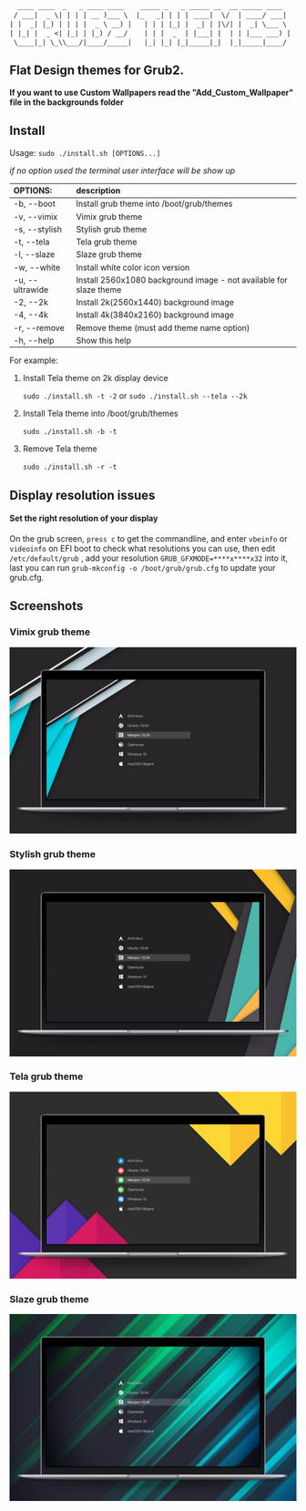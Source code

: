 ```
  ____ ____  _   _ ____ ____    _____ _   _ _____ __  __ _____ ____
 / ___|  _ \| | | | __ )___ \  |_   _| | | | ____|  \/  | ____/ ___|
| |  _| |_) | | | |  _ \ __) |   | | | |_| |  _| | |\/| |  _| \___ \
| |_| |  _ <| |_| | |_) / __/    | | |  _  | |___| |  | | |___ ___) |
 \____|_| \_\\___/|____/_____|   |_| |_| |_|_____|_|  |_|_____|____/

```

## Flat Design themes for Grub2.

**If you want to use Custom Wallpapers read the "Add_Custom_Wallpaper" file in the backgrounds folder**

## Install

Usage:  `sudo ./install.sh [OPTIONS...]`

_if no option used the terminal user interface will be show up_

|  OPTIONS:          | description |
|:-------------------|:-------------|
| -b, --boot         | Install grub theme into /boot/grub/themes |
| -v, --vimix        | Vimix grub theme |
| -s, --stylish      | Stylish grub theme |
| -t, --tela         | Tela grub theme |
| -l, --slaze        | Slaze grub theme |
| -w, --white        | Install white color icon version |
| -u, --ultrawide    | Install 2560x1080 background image - not available for slaze theme|
| -2, --2k           | Install 2k(2560x1440) background image |
| -4, --4k           | Install 4k(3840x2160) background image |
| -r, --remove       | Remove theme (must add theme name option) |
| -h, --help         | Show this help |

For example:

1. Install Tela theme on 2k display device

    `sudo ./install.sh -t -2`
    or
    `sudo ./install.sh --tela --2k`

2. Install Tela theme into /boot/grub/themes

    `sudo ./install.sh -b -t`

3. Remove Tela theme

    `sudo ./install.sh -r -t`

## Display resolution issues

#### Set the right resolution of your display

On the grub screen, `press c` to get the commandline, and enter `vbeinfo` or `videoinfo` on EFI boot to check what resolutions you can use, then edit `/etc/default/grub` , add your resolution `GRUB_GFXMODE=****x****x32` into it, last you can run `grub-mkconfig -o /boot/grub/grub.cfg` to update your grub.cfg.

## Screenshots

### Vimix grub theme

![vimix grub theme](screenshots/grub-theme-vimix.jpg?raw=true)

### Stylish grub theme

![Stylish grub theme](screenshots/grub-theme-stylish.jpg?raw=true)

### Tela grub theme

![Tela grub theme](screenshots/grub-theme-tela.jpg?raw=true)

### Slaze grub theme

![Slaze grub theme](screenshots/grub-theme-slaze.jpg?raw=true)
